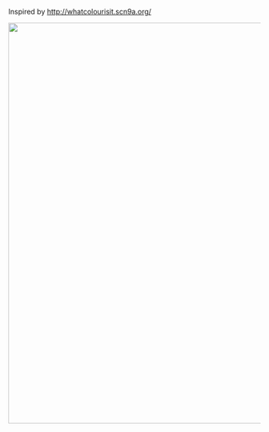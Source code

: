 
Inspired by http://whatcolourisit.scn9a.org/

<img src="http://f.cl.ly/items/1r182K3M1N1Q0H1K473x/ColorClock.png" width="800"/>



